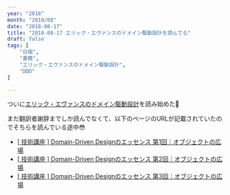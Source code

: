 ```yaml
---
year: "2018"
month: "2018/08"
date: "2018-08-17"
title: "2018-08-17 エリック・エヴァンスのドメイン駆動設計を読んでる"
draft: false
tags: [
    "日報",
    "書籍",
    "エリック・エヴァンスのドメイン駆動設計",
    "DDD"
]

---
```


ついに[エリック・エヴァンスのドメイン駆動設計](https://www.amazon.co.jp/d/4798121967/wada811-22/)を読み始めた📖

まだ翻訳者謝辞までしか読んでなくて、以下のページのURLが記載されていたのでそちらを読んでいる途中😳

- [\[ 技術講座 \] Domain-Driven Designのエッセンス 第1回｜オブジェクトの広場](https://www.ogis-ri.co.jp/otc/hiroba/technical/DDDEssence/chap1.html)
- [\[ 技術講座 \] Domain-Driven Designのエッセンス 第2回｜オブジェクトの広場](https://www.ogis-ri.co.jp/otc/hiroba/technical/DDDEssence/chap2.html)
- [\[ 技術講座 \] Domain-Driven Designのエッセンス 第3回｜オブジェクトの広場](https://www.ogis-ri.co.jp/otc/hiroba/technical/DDDEssence/chap3.html)
